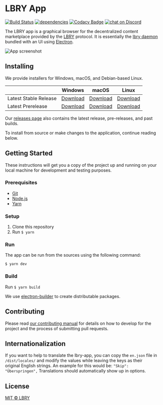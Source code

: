 # LBRY App

[![Build Status](https://travis-ci.org/lbryio/lbry-app.svg?branch=master)](https://travis-ci.org/lbryio/lbry-app)
[![dependencies](https://david-dm.org/lbryio/lbry-app/status.svg)](https://david-dm.org/lbryio/lbry-app)
[![Codacy Badge](https://api.codacy.com/project/badge/Grade/78b627d4f5524792adc48719835e1523)](https://www.codacy.com/app/LBRY/lbry-app?utm_source=github.com&amp;utm_medium=referral&amp;utm_content=lbryio/lbry-app&amp;utm_campaign=Badge_Grade)
[![chat on Discord](https://img.shields.io/discord/362322208485277697.svg?logo=discord)](https://discord.gg/U5aRyN6)

The LBRY app is a graphical browser for the decentralized content marketplace provided by the
[LBRY](https://lbry.io) protocol. It is essentially the
[lbry daemon](https://github.com/lbryio/lbry) bundled with an UI using
[Electron](http://electron.atom.io/).

![App screenshot](https://lbry.io/img/lbry-ui.png)

## Installing

We provide installers for Windows, macOS, and Debian-based Linux.

|                       | Windows                                      | macOS                                        | Linux                                        |
| --------------------- | -------------------------------------------- | -------------------------------------------- | -------------------------------------------- |
| Latest Stable Release | [Download](https://lbry.io/get/lbry.exe)     | [Download](https://lbry.io/get/lbry.dmg)     | [Download](https://lbry.io/get/lbry.deb)     |
| Latest Prerelease     | [Download](https://lbry.io/get/lbry.pre.exe) | [Download](https://lbry.io/get/lbry.pre.dmg) | [Download](https://lbry.io/get/lbry.pre.deb) |

Our [releases page](https://github.com/lbryio/lbry-app/releases/latest) also contains the latest
release, pre-releases, and past builds.

To install from source or make changes to the application, continue reading below.

## Getting Started

These instructions will get you a copy of the project up and running on your local machine for
development and testing purposes.

### Prerequisites

* [Git](https://git-scm.com/downloads)
* [Node.js](https://nodejs.org/en/download/)
* [Yarn](https://yarnpkg.com/en/docs/install)

### Setup

1. Clone this repository
2. Run `$ yarn`

### Run

The app can be run from the sources using the following command:

`$ yarn dev`

### Build

Run `$ yarn build`

We use [electron-builder](https://github.com/electron-userland/electron-builder) to create
distributable packages.

## Contributing

Please read [our contributing manual](CONTRIBUTING.md) for details on how to develop for the
project and the process of submitting pull requests.

## Internationalization

If you want to help to translate the lbry-app, you can copy the `en.json` file in `/dist/locales/`
and modify the values while leaving the keys as their original English strings. An example for this
would be: `"Skip": "Überspringen",` Translations should automatically show up in options.

## License

[MIT © LBRY](LICENSE)
